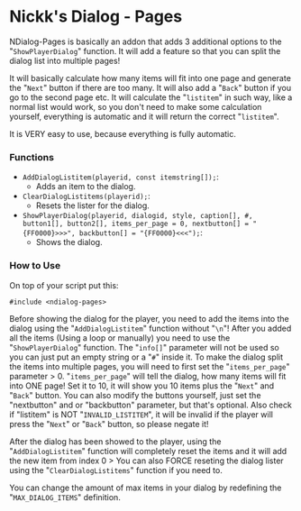 # Nickk's Dialog - Pages
NDialog-Pages is basically an addon that adds 3 additional options to the "`ShowPlayerDialog`" function.
It will add a feature so that you can split the dialog list into multiple pages!

It will basically calculate how many items will fit into one page and generate the "`Next`" button
if there are too many. It will also add a "`Back`" button if you go to the second page etc.
It will calculate the "`listitem`" in such way, like a normal list would work, so you don't need to
make some calculation yourself, everything is automatic and it will return the correct "`listitem`".

It is VERY easy to use, because everything is fully automatic.

### Functions
* `AddDialogListitem(playerid, const itemstring[]);`:
  * Adds an item to the dialog.
* `ClearDialogListitems(playerid);`:
  * Resets the lister for the dialog.
* `ShowPlayerDialog(playerid, dialogid, style, caption[], #, button1[], button2[], items_per_page = 0, nextbutton[] = "{FF0000}>>>", backbutton[] = "{FF0000}<<<");`:
  * Shows the dialog.

### How to Use
On top of your script put this:
```pawn
#include <ndialog-pages>
```
Before showing the dialog for the player, you need to add the items into the dialog using the "`AddDialogListitem`" function without "`\n`"!
After you added all the items (Using a loop or manually) you need to use the "`ShowPlayerDialog`" function.
The "`info[]`" parameter will not be used so you can just put an empty string or a "`#`" inside it.
To make the dialog split the items into multiple pages, you will need to first set the "`items_per_page`" parameter > 0.
"`items_per_page`" will tell the dialog, how many items will fit into ONE page!
Set it to 10, it will show you 10 items plus the "`Next`" and "`Back`" button.
You can also modify the buttons yourself, just set the "nextbutton" and or "backbutton" parameter, but that's optional.
Also check if "listitem" is NOT "`INVALID_LISTITEM`", it will be invalid if the player will press the "`Next`" or "`Back`" button, so please negate it!

After the dialog has been showed to the player, using the "`AddDialogListitem`" function will completely reset the items and it will add the new item from index 0 >
You can also FORCE reseting the dialog lister using the "`ClearDialogListitems`" function if you need to.

You can change the amount of max items in your dialog by redefining the "`MAX_DIALOG_ITEMS`" definition.
